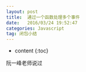 ```yaml
---
layout: post
title:  通过一个函数处理多个事件
date:   2016/03/24 19:52:47  
categories: Javascript
tag: 闭包小结
---
```


* content
{:toc}

阮一峰老师说过
